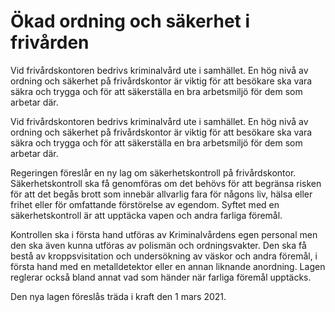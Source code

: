 # Ökad ordning och säkerhet i frivården

Vid frivårdskontoren bedrivs kriminalvård ute i samhället. En hög nivå av ordning och säkerhet på frivårdskontor är viktig för att besökare ska vara säkra och trygga och för att säkerställa en bra arbetsmiljö för dem som arbetar där.

Vid frivårdskontoren bedrivs kriminalvård ute i samhället. En hög nivå av ordning och säkerhet på frivårdskontor är viktig för att besökare ska vara säkra och trygga och för att säkerställa en bra arbetsmiljö för dem som arbetar där.

Regeringen föreslår en ny lag om säkerhetskontroll på frivårdskontor. Säkerhetskontroll ska få genomföras om det behövs för att begränsa risken för att det begås brott som innebär allvarlig fara för någons liv, hälsa eller frihet eller för omfattande förstörelse av egendom. Syftet med en säkerhetskontroll är att upptäcka vapen och andra farliga föremål.

Kontrollen ska i första hand utföras av Kriminalvårdens egen personal men den ska även kunna utföras av polismän och ordningsvakter. Den ska få bestå av kroppsvisitation och undersökning av väskor och andra föremål, i första hand med en metalldetektor eller en annan liknande anordning. Lagen reglerar också bland annat vad som händer när farliga föremål upptäcks.

Den nya lagen föreslås träda i kraft den 1 mars 2021.
